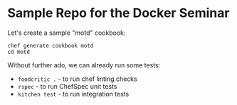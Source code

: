
# Sample Repo for the Docker Seminar

Let's create a sample "motd" cookbook:
```
chef generate cookbook motd
cd motd
```

Without further ado, we can already run some tests:

 * `foodcritic .` - to run chef linting checks
 * `rspec` - to run ChefSpec unit tests
 * `kitchen test` - to run integration tests
